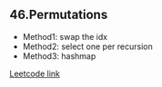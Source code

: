 ## 46.Permutations

- Method1: swap the idx
- Method2: select one per recursion
- Method3: hashmap 

[Leetcode link](https://leetcode.com/problems/permutations/)